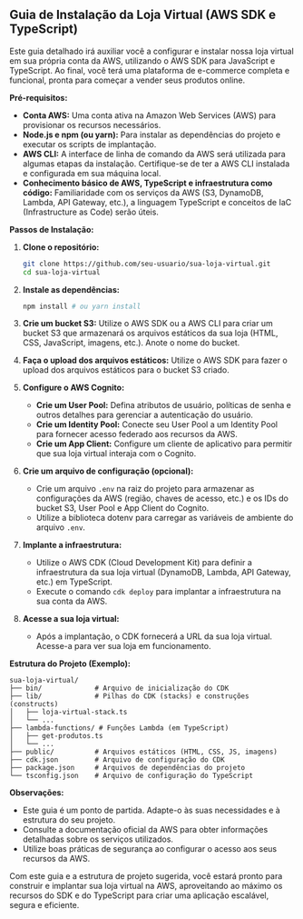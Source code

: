 ## Guia de Instalação da Loja Virtual (AWS SDK e TypeScript)

Este guia detalhado irá auxiliar você a configurar e instalar nossa loja virtual em sua própria conta da AWS, utilizando o AWS SDK para JavaScript e TypeScript. Ao final, você terá uma plataforma de e-commerce completa e funcional, pronta para começar a vender seus produtos online.

**Pré-requisitos:**

* **Conta AWS:** Uma conta ativa na Amazon Web Services (AWS) para provisionar os recursos necessários.
* **Node.js e npm (ou yarn):** Para instalar as dependências do projeto e executar os scripts de implantação.
* **AWS CLI:** A interface de linha de comando da AWS será utilizada para algumas etapas da instalação. Certifique-se de ter a AWS CLI instalada e configurada em sua máquina local.
* **Conhecimento básico de AWS, TypeScript e infraestrutura como código:** Familiaridade com os serviços da AWS (S3, DynamoDB, Lambda, API Gateway, etc.), a linguagem TypeScript e conceitos de IaC (Infrastructure as Code) serão úteis.

**Passos de Instalação:**

1. **Clone o repositório:**
   ```bash
   git clone https://github.com/seu-usuario/sua-loja-virtual.git
   cd sua-loja-virtual
   ```

2. **Instale as dependências:**
   ```bash
   npm install # ou yarn install
   ```

3. **Crie um bucket S3:** Utilize o AWS SDK ou a AWS CLI para criar um bucket S3 que armazenará os arquivos estáticos da sua loja (HTML, CSS, JavaScript, imagens, etc.). Anote o nome do bucket.

4. **Faça o upload dos arquivos estáticos:** Utilize o AWS SDK para fazer o upload dos arquivos estáticos para o bucket S3 criado.

5. **Configure o AWS Cognito:**
   * **Crie um User Pool:** Defina atributos de usuário, políticas de senha e outros detalhes para gerenciar a autenticação do usuário.
   * **Crie um Identity Pool:** Conecte seu User Pool a um Identity Pool para fornecer acesso federado aos recursos da AWS.
   * **Crie um App Client:** Configure um cliente de aplicativo para permitir que sua loja virtual interaja com o Cognito.

6. **Crie um arquivo de configuração (opcional):**
   * Crie um arquivo `.env` na raiz do projeto para armazenar as configurações da AWS (região, chaves de acesso, etc.) e os IDs do bucket S3, User Pool e App Client do Cognito.
   * Utilize a biblioteca dotenv para carregar as variáveis de ambiente do arquivo `.env`.

7. **Implante a infraestrutura:**
   * Utilize o AWS CDK (Cloud Development Kit) para definir a infraestrutura da sua loja virtual (DynamoDB, Lambda, API Gateway, etc.) em TypeScript.
   * Execute o comando `cdk deploy` para implantar a infraestrutura na sua conta da AWS.

8. **Acesse a sua loja virtual:**
   * Após a implantação, o CDK fornecerá a URL da sua loja virtual. Acesse-a para ver sua loja em funcionamento.

**Estrutura do Projeto (Exemplo):**

```
sua-loja-virtual/
├── bin/             # Arquivo de inicialização do CDK
├── lib/             # Pilhas do CDK (stacks) e construções (constructs)
│   ├── loja-virtual-stack.ts
│   └── ...
├── lambda-functions/ # Funções Lambda (em TypeScript)
│   ├── get-produtos.ts
│   └── ...
├── public/          # Arquivos estáticos (HTML, CSS, JS, imagens) 
├── cdk.json         # Arquivo de configuração do CDK
├── package.json     # Arquivos de dependências do projeto
└── tsconfig.json    # Arquivo de configuração do TypeScript
```

**Observações:**

* Este guia é um ponto de partida. Adapte-o às suas necessidades e à estrutura do seu projeto.
* Consulte a documentação oficial da AWS para obter informações detalhadas sobre os serviços utilizados.
* Utilize boas práticas de segurança ao configurar o acesso aos seus recursos da AWS.

Com este guia e a estrutura de projeto sugerida, você estará pronto para construir e implantar sua loja virtual na AWS, aproveitando ao máximo os recursos do SDK e do TypeScript para criar uma aplicação escalável, segura e eficiente.
